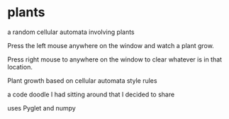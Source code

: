 # plants
a random cellular automata involving plants

Press the left mouse anywhere on the window and watch a plant grow.

Press right mouse to anywhere on the window to clear whatever is in that location.

Plant growth based on cellular automata style rules

a code doodle I had sitting around that I decided to share

uses Pyglet and numpy

